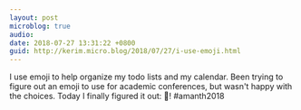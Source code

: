 ```yaml
---
layout: post
microblog: true
audio: 
date: 2018-07-27 13:31:22 +0800
guid: http://kerim.micro.blog/2018/07/27/i-use-emoji.html
---
```

I use emoji to help organize my todo lists and my calendar. Been trying to figure out an emoji to use for academic conferences, but wasn't happy with the choices. Today I finally figured it out: 🎪! #amanth2018
